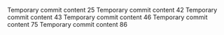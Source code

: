Temporary commit content 25
Temporary commit content 42
Temporary commit content 43
Temporary commit content 46
Temporary commit content 75
Temporary commit content 86
